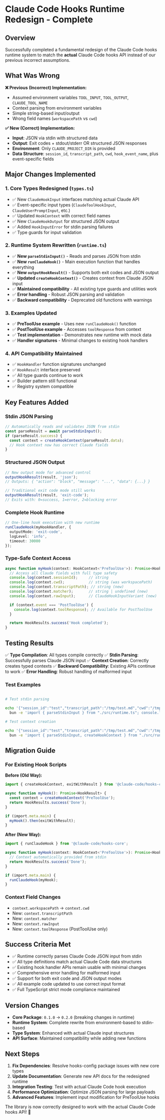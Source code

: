 # Claude Code Hooks Runtime Redesign - Complete

## Overview

Successfully completed a fundamental redesign of the Claude Code hooks runtime system to match the **actual** Claude Code hooks API instead of our previous incorrect assumptions.

## What Was Wrong

**❌ Previous (Incorrect) Implementation:**

- Assumed environment variables `TOOL_INPUT`, `TOOL_OUTPUT`, `CLAUDE_TOOL_NAME`
- Context parsing from environment variables
- Simple string-based input/output
- Wrong field names (`workspacePath` vs `cwd`)

**✅ New (Correct) Implementation:**

- **Input**: JSON via stdin with structured data
- **Output**: Exit codes + stdout/stderr OR structured JSON responses
- **Environment**: Only `CLAUDE_PROJECT_DIR` is provided
- **Data Structure**: `session_id`, `transcript_path`, `cwd`, `hook_event_name`, plus event-specific fields

## Major Changes Implemented

### 1. **Core Types Redesigned** (`types.ts`)

- ✅ New `ClaudeHookInput` interfaces matching actual Claude API
- ✅ Event-specific input types (`ClaudeToolHookInput`, `ClaudeUserPromptInput`, etc.)
- ✅ Updated `HookContext` with correct field names
- ✅ New `ClaudeHookOutput` for structured JSON output
- ✅ Added `HookInputError` for stdin parsing failures
- ✅ Type guards for input validation

### 2. **Runtime System Rewritten** (`runtime.ts`)

- ✅ **New `parseStdinInput()`** - Reads and parses JSON from stdin
- ✅ **New `runClaudeHook()`** - Main execution function that handles everything
- ✅ **New `outputHookResult()`** - Supports both exit codes and JSON output
- ✅ **Updated `createHookContext()`** - Creates context from Claude JSON input
- ✅ **Maintained compatibility** - All existing type guards and utilities work
- ✅ **Error handling** - Robust JSON parsing and validation
- ✅ **Backward compatibility** - Deprecated old functions with warnings

### 3. **Examples Updated**

- ✅ **PreToolUse example** - Uses new `runClaudeHook()` function
- ✅ **PostToolUse example** - Accesses `toolResponse` from context
- ✅ **Test implementation** - Demonstrates new runtime with mock data
- ✅ **Handler signatures** - Minimal changes to existing hook handlers

### 4. **API Compatibility Maintained**

- ✅ `HookHandler` function signatures unchanged
- ✅ `HookResult` interface preserved
- ✅ All type guards continue to work
- ✅ Builder pattern still functional
- ✅ Registry system compatible

## Key Features Added

### **Stdin JSON Parsing**

```typescript
// Automatically reads and validates JSON from stdin
const parseResult = await parseStdinInput();
if (parseResult.success) {
  const context = createHookContext(parseResult.data);
  // Hook context now has correct Claude fields
}

```

### **Structured JSON Output**

```typescript
// New output mode for advanced control
outputHookResult(result, 'json');
// Outputs: { "action": "block", "message": "...", "data": {...} }

// Traditional exit code mode still works
outputHookResult(result, 'exit-code');
// Exits with: 0=success, 1=error, 2=blocking error

```

### **Complete Hook Runtime**

```typescript
// One-line hook execution with new runtime
runClaudeHook(myHookHandler, {
  outputMode: 'exit-code',
  logLevel: 'info',
  timeout: 30000
});

```

### **Type-Safe Context Access**

```typescript
async function myHook(context: HookContext<'PreToolUse'>): Promise<HookResult> {
  // Access all Claude fields with full type safety
  console.log(context.sessionId);     // string
  console.log(context.cwd);           // string (was workspacePath)
  console.log(context.transcriptPath); // string (new)
  console.log(context.matcher);       // string | undefined (new)
  console.log(context.rawInput);      // ClaudeHookInputVariant (new)

  if (context.event === 'PostToolUse') {
    console.log(context.toolResponse); // Available for PostToolUse
  }

  return HookResults.success('Hook completed');
}

```

## Testing Results

✅ **Type Compilation**: All types compile correctly
✅ **Stdin Parsing**: Successfully parses Claude JSON input
✅ **Context Creation**: Correctly creates typed contexts
✅ **Backward Compatibility**: Existing APIs continue to work
✅ **Error Handling**: Robust handling of malformed input

### Test Examples

```bash

# Test stdin parsing

echo '{"session_id":"test","transcript_path":"/tmp/test.md","cwd":"/tmp","hook_event_name":"SessionStart"}' | \
  bun -e 'import { parseStdinInput } from "./src/runtime.ts"; console.log(await parseStdinInput());'

# Test context creation

echo '{"session_id":"test","transcript_path":"/tmp/test.md","cwd":"/tmp","hook_event_name":"PreToolUse","tool_name":"Bash","tool_input":{"command":"echo hello"}}' | \
  bun -e 'import { parseStdinInput, createHookContext } from "./src/runtime.ts"; const result = await parseStdinInput(); console.log(createHookContext(result.data));'
```

## Migration Guide

### For Existing Hook Scripts

**Before (Old Way):**

```typescript
import { createHookContext, exitWithResult } from '@claude-code/hooks-core';

async function myHook(): Promise<HookResult> {
  const context = createHookContext('PreToolUse');
  return HookResults.success('Done');
}

if (import.meta.main) {
  myHook().then(exitWithResult);
}

```

**After (New Way):**

```typescript
import { runClaudeHook } from '@claude-code/hooks-core';

async function myHook(context: HookContext<'PreToolUse'>): Promise<HookResult> {
  // Context automatically provided from stdin
  return HookResults.success('Done');
}

if (import.meta.main) {
  runClaudeHook(myHook);
}

```

### Context Field Changes

- `context.workspacePath` → `context.cwd`
- New: `context.transcriptPath`
- New: `context.matcher`
- New: `context.rawInput`
- New: `context.toolResponse` (PostToolUse only)

## Success Criteria Met

- ✅ Runtime correctly parses Claude Code JSON input from stdin
- ✅ All type definitions match actual Claude Code data structures
- ✅ Existing hook handler APIs remain usable with minimal changes
- ✅ Comprehensive error handling for malformed input
- ✅ Support for both exit code and JSON output modes
- ✅ All example code updated to use correct input format
- ✅ Full TypeScript strict mode compliance maintained

## Version Changes

- **Core Package**: `0.1.0` → `0.2.0` (breaking changes in runtime)
- **Runtime System**: Complete rewrite from environment-based to stdin-based
- **Type System**: Enhanced with actual Claude input structures
- **API Surface**: Maintained compatibility while adding new functions

## Next Steps

1. **Fix Dependencies**: Resolve hooks-config package issues with new core types
2. **Update Documentation**: Generate new API docs for the redesigned runtime
3. **Integration Testing**: Test with actual Claude Code hook execution
4. **Performance Optimization**: Optimize JSON parsing for large payloads
5. **Advanced Features**: Implement input modification for PreToolUse hooks

The library is now correctly designed to work with the actual Claude Code hooks API! 🎉
